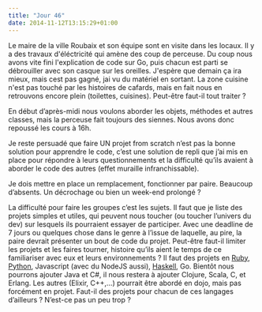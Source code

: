 ```yaml
---
title: "Jour 46"
date: 2014-11-12T13:15:29+01:00
---
```


Le maire de la ville Roubaix et son équipe sont en visite dans les locaux. Il y a des travaux d'éléctricité qui amène des coup de perceuse. Du coup nous avons vite fini l'explication de code sur Go,
puis chacun est parti se débrouiller avec son
casque sur les oreilles. J'espère que demain ça ira mieux, mais cest pas
gagné, jai vu du matériel en sortant. La zone cuisine n'est pas touché par
les histoires de cafards, mais en fait nous en retrouvons encore plein
(toilettes, cuisines). Peut-être faut-il tout traiter ?

En début d’après-midi nous voulons aborder les objets, méthodes et
autres classes, mais la perceuse fait toujours des siennes. Nous avons
donc repoussé les cours à 16h.

Je reste persuadé que faire UN projet from scratch n’est pas la bonne
solution pour apprendre le code, c’est une solution de repli que j’ai
mis en place pour répondre à leurs questionnements et la difficulté
qu’ils avaient à aborder le code des autres (effet muraille
infranchissable).

Je dois mettre en place un remplacement, fonctionner par paire. Beaucoup
d’absents. Un décrochage ou bien un week-end prolongé ?

La difficulté pour faire les groupes c’est les sujets. Il faut que je
liste des projets simples et utiles, qui peuvent nous toucher (ou
toucher l’univers du dev) sur lesquels ils pourraient essayer de
participer. Avec une deadline de 7 jours ou quelques chose dans le genre
à l’issue de laquelle, au pire, la paire devrait présenter un bout de
code du projet. Peut-être faut-il limiter les projets et les faires
tourner, histoire qu’ils aient le temps de ce familiariser avec eux et
leurs environnements ? Il faut des projets en
[Ruby](https://ruby-lang.org), [Python](https://www.python.org),
Javascript (avec du NodeJS aussi), [Haskell](https://www.haskell.org/),
Go. Bientôt nous pourrons ajouter Java et C\#, il nous restera à ajouter
Clojure, Scala, C, et Erlang. Les autres (Elixir, C++,…) pourrait être
abordé en dojo, mais pas forcément en projet. Faut-il des projets pour
chacun de ces langages d’ailleurs ? N’est-ce pas un peu trop ?


